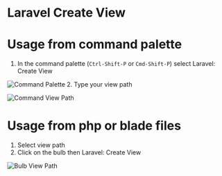 # Laravel Create View

# Usage from command palette
1. In the command palette (`Ctrl-Shift-P` or `Cmd-Shift-P`) select Laravel: Create View

![Command Palette](https://github.com/glitchbl/laravel-create-view/raw/master/images/command-palette.png)
2. Type your view path

![Command View Path](https://github.com/glitchbl/laravel-create-view/raw/master/images/view-path.png)

# Usage from php or blade files
1. Select view path
2. Click on the bulb then Laravel: Create View

![Bulb View Path](https://github.com/glitchbl/laravel-create-view/raw/master/images/php-blade.png)
